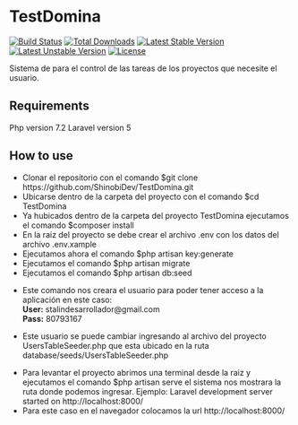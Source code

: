 # TestDomina

[![Build Status](https://travis-ci.org/laravel/framework.svg)](https://travis-ci.org/laravel/framework)
[![Total Downloads](https://poser.pugx.org/laravel/framework/d/total.svg)](https://packagist.org/packages/laravel/framework)
[![Latest Stable Version](https://poser.pugx.org/laravel/framework/v/stable.svg)](https://packagist.org/packages/laravel/framework)
[![Latest Unstable Version](https://poser.pugx.org/laravel/framework/v/unstable.svg)](https://packagist.org/packages/laravel/framework)
[![License](https://poser.pugx.org/laravel/framework/license.svg)](https://packagist.org/packages/laravel/framework)

Sistema de para el control de las tareas de los proyectos que necesite el usuario.

## Requirements

Php version 7.2
Laravel version 5

## How to use

<ul>
  <li>Clonar el repositorio con el comando $git clone https://github.com/ShinobiDev/TestDomina.git</li>
  <li>Ubicarse dentro de la carpeta del proyecto con el comando $cd TestDomina</li>
  <li>Ya hubicados dentro de la carpeta del proyecto TestDomina ejecutamos el comando $composer install</li>
  <li>En la raiz del proyecto se debe crear el archivo .env con los datos del archivo .env.xample</li>
  <li>Ejecutamos ahora el comando $php artisan key:generate</li>
  <li>Ejecutamos el comando $php artisan migrate</li>
  <li>Ejecutamos el comando $php artisan db:seed</li>
  <li>
    <p>Este comando nos creara el usuario para poder tener acceso a la aplicación en este caso: 
      <br><b>User:</b> stalindesarrollador@gmail.com  
      <br><b>Pass:</b> 80793167  
    </p>
  </li>
  <li>
    <p>Este usuario se puede cambiar ingresando al archivo del proyecto UsersTableSeeder.php que esta ubicado en la ruta database/seeds/UsersTableSeeder.php</p>
  </li>
  <li>Para levantar el proyecto abrimos una terminal desde la raiz y ejecutamos el comando $php artisan serve el sistema nos mostrara la ruta donde podemos ingresar. Ejemplo: Laravel development server started on http://localhost:8000/ </li>
  <li>Para este caso en el navegador colocamos la url http://localhost:8000/ </li>
</ul>


